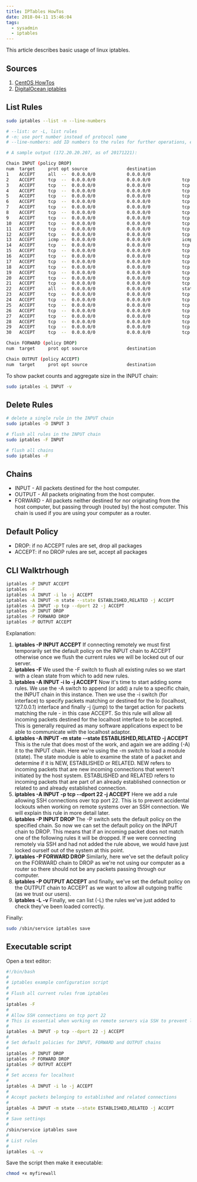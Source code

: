 ```yaml
---
title: IPTables HowTos
date: 2018-04-11 15:46:04
tags:
  - sysadmin
  - iptables
---
```


This article describes basic usage of linux iptables.

<!-- more -->

## Sources

1. [CentOS HowTos][1]
1. [DigitalOcean iptables][2]

## List Rules

```bash
sudo iptables --list -n --line-numbers

# --list: or -L, list rules
# -n: use port number instead of protocol name
# --line-numbers: add ID numbers to the rules for further operations, e.g. deleting

# A sample output (172.20.20.207, as of 20171221):

Chain INPUT (policy DROP)
num  target     prot opt source               destination
1    ACCEPT     all  --  0.0.0.0/0            0.0.0.0/0
2    ACCEPT     tcp  --  0.0.0.0/0            0.0.0.0/0            tcp dpt:22
3    ACCEPT     tcp  --  0.0.0.0/0            0.0.0.0/0            tcp dpt:21
4    ACCEPT     tcp  --  0.0.0.0/0            0.0.0.0/0            tcp dpt:80
5    ACCEPT     tcp  --  0.0.0.0/0            0.0.0.0/0            tcp dpt:443
6    ACCEPT     tcp  --  0.0.0.0/0            0.0.0.0/0            tcp dpt:3030
7    ACCEPT     tcp  --  0.0.0.0/0            0.0.0.0/0            tcp dpt:6379
8    ACCEPT     tcp  --  0.0.0.0/0            0.0.0.0/0            tcp dpt:8080
9    ACCEPT     tcp  --  0.0.0.0/0            0.0.0.0/0            tcp dpt:3000
10   ACCEPT     tcp  --  0.0.0.0/0            0.0.0.0/0            tcp dpt:3001
11   ACCEPT     tcp  --  0.0.0.0/0            0.0.0.0/0            tcp dpt:8090
12   ACCEPT     tcp  --  0.0.0.0/0            0.0.0.0/0            tcp dpt:8091
13   ACCEPT     icmp --  0.0.0.0/0            0.0.0.0/0            icmptype 8
14   ACCEPT     tcp  --  0.0.0.0/0            0.0.0.0/0            tcp dpt:5672
15   ACCEPT     tcp  --  0.0.0.0/0            0.0.0.0/0            tcp dpt:15672
16   ACCEPT     tcp  --  0.0.0.0/0            0.0.0.0/0            tcp dpt:6677
17   ACCEPT     tcp  --  0.0.0.0/0            0.0.0.0/0            tcp dpt:6682
18   ACCEPT     tcp  --  0.0.0.0/0            0.0.0.0/0            tcp dpt:6680
19   ACCEPT     tcp  --  0.0.0.0/0            0.0.0.0/0            tcp dpt:5678
20   ACCEPT     tcp  --  0.0.0.0/0            0.0.0.0/0            tcp dpt:5001
21   ACCEPT     tcp  --  0.0.0.0/0            0.0.0.0/0            tcp dpt:6683
22   ACCEPT     all  --  0.0.0.0/0            0.0.0.0/0            state RELATED,ESTABLISHED
23   ACCEPT     tcp  --  0.0.0.0/0            0.0.0.0/0            tcp dpt:4242
24   ACCEPT     tcp  --  0.0.0.0/0            0.0.0.0/0            tcp dpt:5005
25   ACCEPT     tcp  --  0.0.0.0/0            0.0.0.0/0            tcp dpt:5006
26   ACCEPT     tcp  --  0.0.0.0/0            0.0.0.0/0            tcp dpt:5000
27   ACCEPT     tcp  --  0.0.0.0/0            0.0.0.0/0            tcp dpt:3307
28   ACCEPT     tcp  --  0.0.0.0/0            0.0.0.0/0            tcp dpt:3308
29   ACCEPT     tcp  --  0.0.0.0/0            0.0.0.0/0            tcp dpt:15672
30   ACCEPT     tcp  --  0.0.0.0/0            0.0.0.0/0            tcp dpt:5672

Chain FORWARD (policy DROP)
num  target     prot opt source               destination

Chain OUTPUT (policy ACCEPT)
num  target     prot opt source               destination
```

To show packet counts and aggregate size in the INPUT chain:

```bash
sudo iptables -L INPUT -v
```

## Delete Rules

```bash
# delete a single rule in the INPUT chain
sudo iptables -D INPUT 3

# flush all rules in the INPUT chain
sudo iptables -F INPUT

# flush all chains
sudo iptables -F
```

## Chains

- INPUT - All packets destined for the host computer.
- OUTPUT - All packets originating from the host computer.
- FORWARD - All packets neither destined for nor originating from the host computer, but passing through (routed by) the host computer. This chain is used if you are using your computer as a router.

## Default Policy

- DROP: if no ACCEPT rules are set, drop all packages
- ACCEPT: if no DROP rules are set, accept all packages

## CLI Walktrhough

```bash
iptables -P INPUT ACCEPT
iptables -F
iptables -A INPUT -i lo -j ACCEPT
iptables -A INPUT -m state --state ESTABLISHED,RELATED -j ACCEPT
iptables -A INPUT -p tcp --dport 22 -j ACCEPT
iptables -P INPUT DROP
iptables -P FORWARD DROP
iptables -P OUTPUT ACCEPT
```

Explanation:

1. **iptables -P INPUT ACCEPT** If connecting remotely we must first temporarily set the default policy on the INPUT chain to ACCEPT otherwise once we flush the current rules we will be locked out of our server.
1. **iptables -F** We used the -F switch to flush all existing rules so we start with a clean state from which to add new rules.
1. **iptables -A INPUT -i lo -j ACCEPT** Now it's time to start adding some rules. We use the -A switch to append (or add) a rule to a specific chain, the INPUT chain in this instance. Then we use the -i switch (for interface) to specify packets matching or destined for the lo (localhost, 127.0.0.1) interface and finally -j (jump) to the target action for packets matching the rule - in this case ACCEPT. So this rule will allow all incoming packets destined for the localhost interface to be accepted. This is generally required as many software applications expect to be able to communicate with the localhost adaptor.
1. **iptables -A INPUT -m state --state ESTABLISHED,RELATED -j ACCEPT** This is the rule that does most of the work, and again we are adding (-A) it to the INPUT chain. Here we're using the -m switch to load a module (state). The state module is able to examine the state of a packet and determine if it is NEW, ESTABLISHED or RELATED. NEW refers to incoming packets that are new incoming connections that weren't initiated by the host system. ESTABLISHED and RELATED refers to incoming packets that are part of an already established connection or related to and already established connection.
1. **iptables -A INPUT -p tcp --dport 22 -j ACCEPT** Here we add a rule allowing SSH connections over tcp port 22. This is to prevent accidental lockouts when working on remote systems over an SSH connection. We will explain this rule in more detail later.
1. **iptables -P INPUT DROP** The -P switch sets the default policy on the specified chain. So now we can set the default policy on the INPUT chain to DROP. This means that if an incoming packet does not match one of the following rules it will be dropped. If we were connecting remotely via SSH and had not added the rule above, we would have just locked ourself out of the system at this point.
1. **iptables -P FORWARD DROP** Similarly, here we've set the default policy on the FORWARD chain to DROP as we're not using our computer as a router so there should not be any packets passing through our computer.
1. **iptables -P OUTPUT ACCEPT** and finally, we've set the default policy on the OUTPUT chain to ACCEPT as we want to allow all outgoing traffic (as we trust our users).
1. **iptables -L -v** Finally, we can list (-L) the rules we've just added to check they've been loaded correctly.

Finally:

```bash
sudo /sbin/service iptables save
```

## Executable script

Open a text editor:

```bash
#!/bin/bash
#
# iptables example configuration script
#
# Flush all current rules from iptables
#
iptables -F
#
# Allow SSH connections on tcp port 22
# This is essential when working on remote servers via SSH to prevent locking yourself out of the system
#
iptables -A INPUT -p tcp --dport 22 -j ACCEPT
#
# Set default policies for INPUT, FORWARD and OUTPUT chains
#
iptables -P INPUT DROP
iptables -P FORWARD DROP
iptables -P OUTPUT ACCEPT
#
# Set access for localhost
#
iptables -A INPUT -i lo -j ACCEPT
#
# Accept packets belonging to established and related connections
#
iptables -A INPUT -m state --state ESTABLISHED,RELATED -j ACCEPT
#
# Save settings
#
/sbin/service iptables save
#
# List rules
#
iptables -L -v
```

Save the script then make it executable:

```bash
chmod +x myfirewall
```

<!-- reference links -->
[1]: <https://wiki.centos.org/HowTos/Network/IPTables>
[2]: <https://www.digitalocean.com/community/tutorials/how-to-list-and-delete-iptables-firewall-rules>
